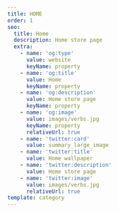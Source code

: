 ```yaml
---
title: HOME
order: 1
seo:
  title: Home
  description: Home store page
  extra:
    - name: 'og:type'
      value: website
      keyName: property
    - name: 'og:title'
      value: Home
      keyName: property
    - name: 'og:description'
      value: Home store page
      keyName: property
    - name: 'og:image'
      value: images/verbs.jpg
      keyName: property
      relativeUrl: true
    - name: 'twitter:card'
      value: summary_large_image
    - name: 'twitter:title'
      value: Home wallpaper
    - name: 'twitter:description'
      value: Home store page
    - name: 'twitter:image'
      value: images/verbs.jpg
      relativeUrl: true
template: category
---
```

